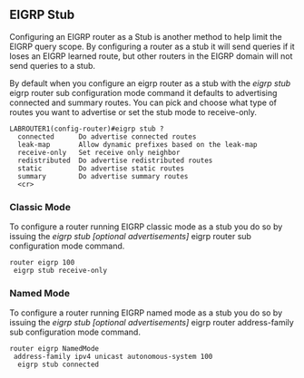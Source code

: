 ## EIGRP Stub

Configuring an EIGRP router as a Stub is another method to help limit the EIGRP query scope. By configuring a router as a stub it will send queries if it loses an EIGRP learned route, but other routers in the EIGRP domain will not send queries to a stub.

By default when you configure an eigrp router as a stub with the *eigrp stub* eigrp router sub configuration mode command it defaults to advertising connected and summary routes. You can pick and choose what type of routes you want to advertise or set the stub mode to receive-only. 

```
LABROUTER1(config-router)#eigrp stub ?
  connected      Do advertise connected routes
  leak-map       Allow dynamic prefixes based on the leak-map
  receive-only   Set receive only neighbor
  redistributed  Do advertise redistributed routes
  static         Do advertise static routes
  summary        Do advertise summary routes
  <cr>
```

### Classic Mode

To configure a router running EIGRP classic mode as a stub you do so by issuing the *eigrp stub [optional advertisements]* eigrp router sub configuration mode command.

```
router eigrp 100
 eigrp stub receive-only
```

### Named Mode

To configure a router running EIGRP named mode as a stub you do so by issuing the *eigrp stub [optional advertisements]* eigrp router address-family sub configuration mode command.

```
router eigrp NamedMode
 address-family ipv4 unicast autonomous-system 100
  eigrp stub connected
```